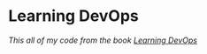 # Learning DevOps
*This all of my code from the book [Learning DevOps](https://edu.anarcho-copy.org/GNU%20Linux%20-%20Unix-Like/DevOps/Learning%20DevOps.pdf)*

